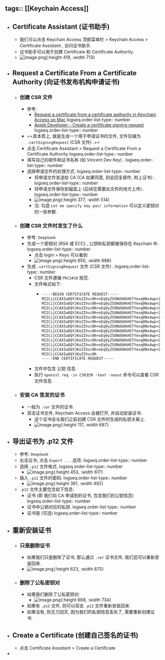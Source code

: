 tags:: [[Keychain Access]]
---

- ## Certificate Assistant (证书助手)
	- 我们可以点击 Keychain Access 顶部菜单栏 > Keychain Access > Certificate Assistant , 访问证书助手.
	- 证书助手可以用于创建 Certificate 和 Certificate Authority.
	- ![image.png](../assets/image_1743823623491_0.png){:height 419, :width 713}
- ## Request a Certificate From a Certificate Authority (向证书发布机构申请证书)
	- ### 创建 CSR 文件
		- 参考:
			- [Request a certificate from a certificate authority in Keychain Access on Mac](https://support.apple.com/guide/keychain-access/request-a-certificate-authority-kyca2793/mac)
			  logseq.order-list-type:: number
			- [Apple Developer - Create a certificate signing request](https://developer.apple.com/help/account/certificates/create-a-certificate-signing-request)
			  logseq.order-list-type:: number
		- ==其本质上, 就是生成一个用于申请证书的文件, 文件后缀为 `.certSigningRequest`  (CSR 文件) .==
		- 点击 Certificate Assistant > Request a Certificate From a Certificate Authority
		  logseq.order-list-type:: number
		- 填写自己的邮件和证书名称 (如 Vincent Dev Key) .
		  logseq.order-list-type:: number
		- 选择申请文件的处理方式.
		  logseq.order-list-type:: number
			- 将申请文件发送给 CA (CA 如果同意, 则会回复邮件, 附上证书) .
			  logseq.order-list-type:: number
			- 将申请文件保存到磁盘上 (后续在需要此文件的地方上传) .
			  logseq.order-list-type:: number
			- ![image.png](../assets/image_1743824359156_0.png){:height 377, :width 514}
			- 注: 勾选 `Let me specify key pair information` 可以定义密钥对的一些参数.
	- ### 创建 CSR 文件时发生了什么
		- 参考: `DeepSeek`
		- 生成一个密钥对 (RSA 或 ECC) , 公钥和私钥都被保存在 Keychain 中.
		  logseq.order-list-type:: number
			- 点击 login  > Keys 可以看到
			- ![image.png](../assets/image_1743826719042_0.png){:height 650, :width 688}
		- 生成 `.certSigningRequest` 文件 (CSR 文件) .
		  logseq.order-list-type:: number
			- CSR 文件遵循 `PKCS#10` 规范.
			- 文件格式如下:
				- ``` zsh
				  -----BEGIN CERTIFICATE REQUEST-----
				  MIICijCCAXIwDQYJKoZIhvcNh+oEq9yZ5ONdGHkH5TYexq0Nx4wp+2Ixn3GIFQeR
				  MIICijCCAXIwDQYJKoZIhvcNh+oEq9yZ5ONdGHkH5TYexq0Nx4wp+2Ixn3GIFQeR
				  MIICijCCAXIwDQYJKoZIhvcNh+oEq9yZ5ONdGHkH5TYexq0Nx4wp+2Ixn3GIFQeR
				  MIICijCCAXIwDQYJKoZIhvcNh+oEq9yZ5ONdGHkH5TYexq0Nx4wp+2Ixn3GIFQeR
				  MIICijCCAXIwDQYJKoZIhvcNh+oEq9yZ5ONdGHkH5TYexq0Nx4wp+2Ixn3GIFQeR
				  MIICijCCAXIwDQYJKoZIhvcNh+oEq9yZ5ONdGHkH5TYexq0Nx4wp+2Ixn3GIFQeR
				  MIICijCCAXIwDQYJKoZIhvcNh+oEq9yZ5ONdGHkH5TYexq0Nx4wp+2Ixn3GIFQeR
				  MIICijCCAXIwDQYJKoZIhvcNh+oEq9yZ5ONdGHkH5TYexq0Nx4wp+2Ixn3GIFQeR
				  MIICijCCAXIwDQYJKoZIhvcNh+oEq9yZ5ONdGHkH5TYexq0Nx4wp+2Ixn3GIFQeR
				  MIICijCCAXIwDQYJKoZIhvcNh+oEq9yZ5ONdGHkH5TYexq0Nx4wp+2Ixn3GIFQeR
				  MIICijCCAXIwDQYJKoZIhvcNh+oEq9yZ5ONdGHkH5TYexq0Nx4wp+2Ixn3GIFQeR
				  MIICijCCAXIwDQYJKoZIhvcNh+oEq9yZ5ONdGHkH5TYexq0Nx4wp+2Ixn3GIFQeR
				  MIICijCCAXIwDQYJKoZIhvcNh
				  -----END CERTIFICATE REQUEST-----
				  ```
			- 文件中包含 公钥 信息.
			- 执行 `openssl req -in CSR文件 -text -noout` 命令可以查看 CSR 文件信息.
	- ### 安装 CA 签发的证书
		- 一般为 `.cer` 文件的证书.
		- 双击证书文件, Keychain Access 会被打开, 并自动安装证书.
			- 这个证书会与我们之前创建 CSR 文件时生成的私钥关联上.
			- ![image.png](../assets/image_1743829665784_0.png){:height 117, :width 687}
- ## 导出证书为 .p12 文件
	- 参考: `DeepSeek`
	- 右击证书, 点击 `Export ...` 选项.
	  logseq.order-list-type:: number
	- 选择 `.p12` 文件格式.
	  logseq.order-list-type:: number
		- ![image.png](../assets/image_1743828164359_0.png){:height 453, :width 617}
	- 输入 `.p12` 文件的密码.
	  logseq.order-list-type:: number
		- ![image.png](../assets/image_1743828424291_0.png){:height 381, :width 492}
	- `.p12` 文件主要包含如下信息:
		- ​证书 (即 我们向 CA 申请到的证书, 包含我们的公钥信息)
		  logseq.order-list-type:: number
		- 证书中公钥对应的私钥.
		  logseq.order-list-type:: number
		- ​​​证书链​​ (可选)
		  logseq.order-list-type:: number
- ## 重新安装证书
	- ### 只是删除证书
		- 如果我们只是删除了证书, 那么通过 `.cer` 证书文件, 我们还可以重新安装回来.
		- ![image.png](../assets/image_1743830245272_0.png){:height 623, :width 675}
	- ### 删除了公私密钥对
		- 如果我们删除了公私密钥对:
			- ![image.png](../assets/image_1743830365810_0.png){:height 668, :width 734}
		- 如果有 `.p12` 文件, 则可以双击 `.p12` 文件重新安装回来.
		- 如果没有, 则无力回天, 因为我们的私钥信息丢失了, 需要重新创建证书.
- ## Create a Certificate (创建自己签名的证书)
	- 点击 Certificate Assistant > Create a Certificate
-
